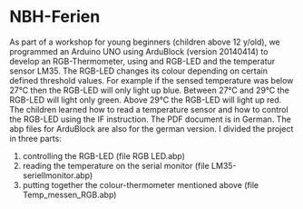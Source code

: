 # NBH-Ferien
As part of a workshop for young beginners (children above 12 y/old), we programmed an Arduino UNO using ArduBlock (version 20140414) to develop an RGB-Thermometer, using and RGB-LED and the temperatur sensor LM35.
The RGB-LED changes its colour depending on certain defined threshold values. 
For example if the sensed temperature was below 27°C then the RGB-LED will only light up blue. Between 27°C and 29°C the RGB-LED will light only green. Above 29°C the RGB-LED will light up red.
The children learned how to read a temperature sensor and how to control the RGB-LED using the IF instruction.
The PDF document is in German. The abp files for ArduBlock are also for the german version.
I divided the project in three parts: 
1. controlling the RGB-LED (file RGB LED.abp)
2. reading the temperature on the serial monitor (file LM35-seriellmonitor.abp)
3. putting together the colour-thermometer mentioned above (file Temp_messen_RGB.abp)

